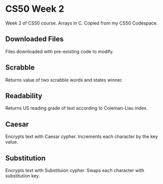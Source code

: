 # CS50 Week 2
Week 2 of CS50 course.  Arrays in C. Copied from my CS50 Codespace.

## Downloaded Files
Files downloaded with pre-existing code to modify.

## Scrabble
Returns value of two scrabble words and states winner.

## Readability
Returns US reading grade of text according to Coleman-Liau index.

## Caesar
Encrypts text with Caesar cypher. Increments each character by the key value.

## Substitution
Encrypts text with Substituion cypher. Swaps each character with substitution key.
